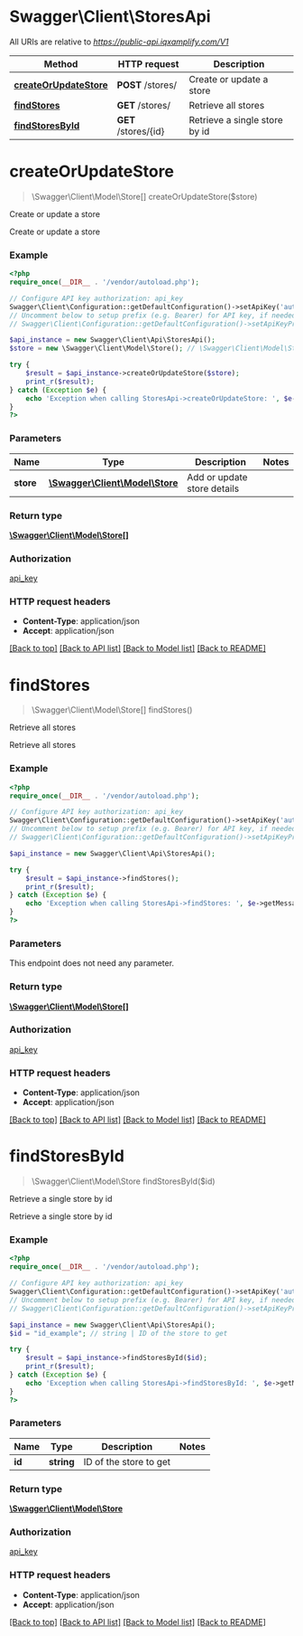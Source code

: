 # Swagger\Client\StoresApi

All URIs are relative to *https://public-api.iqxamplify.com/V1*

Method | HTTP request | Description
------------- | ------------- | -------------
[**createOrUpdateStore**](StoresApi.md#createOrUpdateStore) | **POST** /stores/ | Create or update a store
[**findStores**](StoresApi.md#findStores) | **GET** /stores/ | Retrieve all stores
[**findStoresById**](StoresApi.md#findStoresById) | **GET** /stores/{id} | Retrieve a single store by id


# **createOrUpdateStore**
> \Swagger\Client\Model\Store[] createOrUpdateStore($store)

Create or update a store

Create or update a store

### Example
```php
<?php
require_once(__DIR__ . '/vendor/autoload.php');

// Configure API key authorization: api_key
Swagger\Client\Configuration::getDefaultConfiguration()->setApiKey('authorization', 'YOUR_API_KEY');
// Uncomment below to setup prefix (e.g. Bearer) for API key, if needed
// Swagger\Client\Configuration::getDefaultConfiguration()->setApiKeyPrefix('authorization', 'Bearer');

$api_instance = new Swagger\Client\Api\StoresApi();
$store = new \Swagger\Client\Model\Store(); // \Swagger\Client\Model\Store | Add or update store details

try {
    $result = $api_instance->createOrUpdateStore($store);
    print_r($result);
} catch (Exception $e) {
    echo 'Exception when calling StoresApi->createOrUpdateStore: ', $e->getMessage(), PHP_EOL;
}
?>
```

### Parameters

Name | Type | Description  | Notes
------------- | ------------- | ------------- | -------------
 **store** | [**\Swagger\Client\Model\Store**](../Model/\Swagger\Client\Model\Store.md)| Add or update store details |

### Return type

[**\Swagger\Client\Model\Store[]**](../Model/Store.md)

### Authorization

[api_key](../../README.md#api_key)

### HTTP request headers

 - **Content-Type**: application/json
 - **Accept**: application/json

[[Back to top]](#) [[Back to API list]](../../README.md#documentation-for-api-endpoints) [[Back to Model list]](../../README.md#documentation-for-models) [[Back to README]](../../README.md)

# **findStores**
> \Swagger\Client\Model\Store[] findStores()

Retrieve all stores

Retrieve all stores

### Example
```php
<?php
require_once(__DIR__ . '/vendor/autoload.php');

// Configure API key authorization: api_key
Swagger\Client\Configuration::getDefaultConfiguration()->setApiKey('authorization', 'YOUR_API_KEY');
// Uncomment below to setup prefix (e.g. Bearer) for API key, if needed
// Swagger\Client\Configuration::getDefaultConfiguration()->setApiKeyPrefix('authorization', 'Bearer');

$api_instance = new Swagger\Client\Api\StoresApi();

try {
    $result = $api_instance->findStores();
    print_r($result);
} catch (Exception $e) {
    echo 'Exception when calling StoresApi->findStores: ', $e->getMessage(), PHP_EOL;
}
?>
```

### Parameters
This endpoint does not need any parameter.

### Return type

[**\Swagger\Client\Model\Store[]**](../Model/Store.md)

### Authorization

[api_key](../../README.md#api_key)

### HTTP request headers

 - **Content-Type**: application/json
 - **Accept**: application/json

[[Back to top]](#) [[Back to API list]](../../README.md#documentation-for-api-endpoints) [[Back to Model list]](../../README.md#documentation-for-models) [[Back to README]](../../README.md)

# **findStoresById**
> \Swagger\Client\Model\Store findStoresById($id)

Retrieve a single store by id

Retrieve a single store by id

### Example
```php
<?php
require_once(__DIR__ . '/vendor/autoload.php');

// Configure API key authorization: api_key
Swagger\Client\Configuration::getDefaultConfiguration()->setApiKey('authorization', 'YOUR_API_KEY');
// Uncomment below to setup prefix (e.g. Bearer) for API key, if needed
// Swagger\Client\Configuration::getDefaultConfiguration()->setApiKeyPrefix('authorization', 'Bearer');

$api_instance = new Swagger\Client\Api\StoresApi();
$id = "id_example"; // string | ID of the store to get

try {
    $result = $api_instance->findStoresById($id);
    print_r($result);
} catch (Exception $e) {
    echo 'Exception when calling StoresApi->findStoresById: ', $e->getMessage(), PHP_EOL;
}
?>
```

### Parameters

Name | Type | Description  | Notes
------------- | ------------- | ------------- | -------------
 **id** | **string**| ID of the store to get |

### Return type

[**\Swagger\Client\Model\Store**](../Model/Store.md)

### Authorization

[api_key](../../README.md#api_key)

### HTTP request headers

 - **Content-Type**: application/json
 - **Accept**: application/json

[[Back to top]](#) [[Back to API list]](../../README.md#documentation-for-api-endpoints) [[Back to Model list]](../../README.md#documentation-for-models) [[Back to README]](../../README.md)

